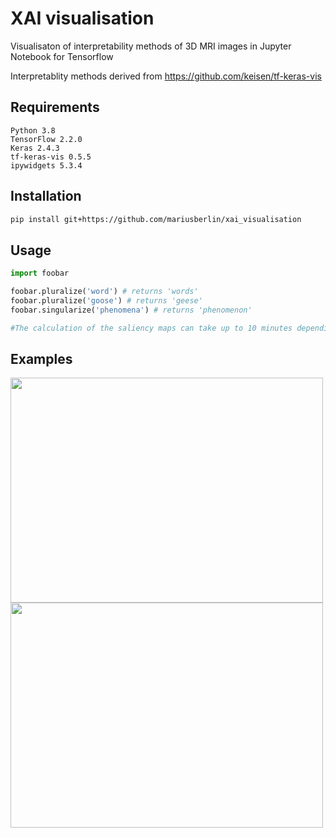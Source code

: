 

# XAI visualisation

Visualisaton of interpretability methods of 3D MRI images in Jupyter Notebook for Tensorflow

Interpretablity methods derived from https://github.com/keisen/tf-keras-vis

## Requirements

```
Python 3.8
TensorFlow 2.2.0
Keras 2.4.3
tf-keras-vis 0.5.5
ipywidgets 5.3.4
```

## Installation


```bash
pip install git+https://github.com/mariusberlin/xai_visualisation
```

## Usage

```python
import foobar

foobar.pluralize('word') # returns 'words'
foobar.pluralize('goose') # returns 'geese'
foobar.singularize('phenomena') # returns 'phenomenon'

#The calculation of the saliency maps can take up to 10 minutes depending on your GPU.
```

## Examples

<img src="https://user-images.githubusercontent.com/51263484/112940011-cbe05f80-912c-11eb-97bd-7e776e645b65.png" width="500" height="360"> 
<img src="https://user-images.githubusercontent.com/51263484/112939970-b4a17200-912c-11eb-9c5b-ac51e0dfef12.png" width="500" height="360"> 















